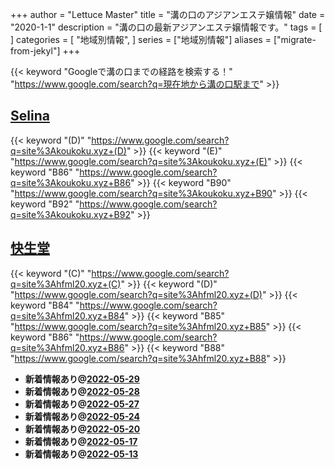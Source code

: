 +++
author = "Lettuce Master"
title = "溝の口のアジアンエステ嬢情報"
date = "2020-1-1"
description = "溝の口の最新アジアンエステ嬢情報です。"
tags = [
]
categories = [
    "地域別情報",
]
series = ["地域別情報"]
aliases = ["migrate-from-jekyl"]
+++

{{< keyword "Googleで溝の口までの経路を検索する！" "https://www.google.com/search?q=現在地から溝の口駅まで" >}}

## [Selina](http://koukoku.xyz/selina/)
{{< keyword "(D)" "https://www.google.com/search?q=site%3Akoukoku.xyz+(D)" >}} {{< keyword "(E)" "https://www.google.com/search?q=site%3Akoukoku.xyz+(E)" >}} {{< keyword "B86" "https://www.google.com/search?q=site%3Akoukoku.xyz+B86" >}} {{< keyword "B90" "https://www.google.com/search?q=site%3Akoukoku.xyz+B90" >}} {{< keyword "B92" "https://www.google.com/search?q=site%3Akoukoku.xyz+B92" >}} 

## [快生堂](http://hfml20.xyz/)
{{< keyword "(C)" "https://www.google.com/search?q=site%3Ahfml20.xyz+(C)" >}} {{< keyword "(D)" "https://www.google.com/search?q=site%3Ahfml20.xyz+(D)" >}} {{< keyword "B84" "https://www.google.com/search?q=site%3Ahfml20.xyz+B84" >}} {{< keyword "B85" "https://www.google.com/search?q=site%3Ahfml20.xyz+B85" >}} {{< keyword "B86" "https://www.google.com/search?q=site%3Ahfml20.xyz+B86" >}} {{< keyword "B88" "https://www.google.com/search?q=site%3Ahfml20.xyz+B88" >}} 

- **新着情報あり@[2022-05-29](/post/2022-05-29)**
- **新着情報あり@[2022-05-28](/post/2022-05-28)**
- **新着情報あり@[2022-05-27](/post/2022-05-27)**
- **新着情報あり@[2022-05-24](/post/2022-05-24)**
- **新着情報あり@[2022-05-20](/post/2022-05-20)**
- **新着情報あり@[2022-05-17](/post/2022-05-17)**
- **新着情報あり@[2022-05-13](/post/2022-05-13)**

